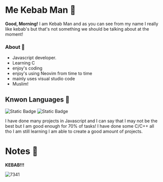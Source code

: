 <h1 style="color: ##9bff3d;">Me Kebab Man 🌯</h1>

**Good, Morning!** I am Kebab Man and as you can see from my name I really like kebab's but that's not something we should be talking about at the moment!

### About 📃
- Javascript developer. 
- Learning C
- enjoy's coding
- enjoy's using Neovim from time to time
- mainly uses visual studio code
- Muslim!

## Knwon Languages 🌠
![Static Badge](https://img.shields.io/badge/C%2FC%2B%2B-44%25-brightgreen)
![Static Badge](https://img.shields.io/badge/Javascript-70%25-brightgreen)

I have done many projects in Javascript and I can say that I may not be the best but I am good enough for 70% of tasks!
I have done some C/C++ all tho I am still learning I am able to create a good amount of projects.

# Notes 📝

**KEBAB!!!**

![7341](https://github.com/MeKebabMan/MeKebabMan/assets/151750810/7a12b5e6-5803-4903-8033-aaa3541bc399)
